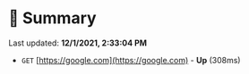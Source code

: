 # 📖 Summary
Last updated: **12/1/2021, 2:33:04 PM**

- `GET` [https://google.com](https://google.com) - **Up** (308ms)
